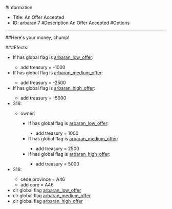 #Information
 - Title: An Offer Accepted
 - ID: arbaran.7
#Description
An Offer Accepted
#Options

___
##Here's your money, chump!

###Efects:<ul><li>If has global flag is [arbaran_low_offer](../flags/arbaran_low_offer.md):</li><ul><li>add treasury = -1000</li></ul><li>If has global flag is [arbaran_medium_offer](../flags/arbaran_medium_offer.md):</li><ul><li>add treasury = -2500</li></ul><li>If has global flag is [arbaran_high_offer](../flags/arbaran_high_offer.md):</li><ul><li>add treasury = -5000</li></ul><li>316:</li><ul><li>owner:</li><ul><li>If has global flag is [arbaran_low_offer](../flags/arbaran_low_offer.md):</li><ul><li>add treasury = 1000</li></ul><li>If has global flag is [arbaran_medium_offer](../flags/arbaran_medium_offer.md):</li><ul><li>add treasury = 2500</li></ul><li>If has global flag is [arbaran_high_offer](../flags/arbaran_high_offer.md):</li><ul><li>add treasury = 5000</li></ul></ul></ul><li>316:</li><ul><li>cede province = A46</li><li>add core = A46</li></ul><li>clr global flag [arbaran_low_offer](../flags/arbaran_low_offer.md)</li><li>clr global flag [arbaran_medium_offer](../flags/arbaran_medium_offer.md)</li><li>clr global flag [arbaran_high_offer](../flags/arbaran_high_offer.md)</li></ul>
